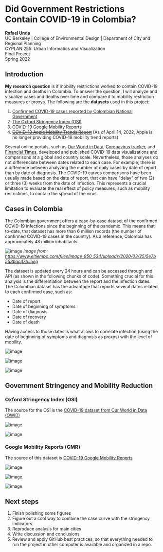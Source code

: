 # Did Government Restrictions Contain COVID-19 in Colombia?
**Rafael Unda** \
UC Berkeley | College of Environmental Design | Department of City and Regional Planning \
CYPLAN 255: Urban Informatics and Visualization \
Final Project \
Spring 2022


## Introduction

**My research question** is if mobility restrictions worked to contain COVID-19 infection and deaths in Colombia. To answer the question, I will analyze and visualize cases and deaths over time and compare it to mobility restriction measures or proxys. The following are the **datasets** used in this project: 
1. [Confirmed COVID-19 cases reported by Colombian National Government](https://www.ins.gov.co/Noticias/Paginas/coronavirus-casos.aspx)
2. [The Oxford Stringency Index (OSI)](https://www.bsg.ox.ac.uk/research/research-projects/covid-19-government-response-tracker)
3. [COVID-19 Google Mobility Reports](https://www.google.com/covid19/mobility/)
4. ~~[COVID-19 Apple Mobility Trends Report](https://covid19.apple.com/mobility)~~ (As of April 14, 2022, Apple is no longer providing COVID-19 mobility trend reports)

Several online portals, such as [Our World in Data](https://ourworldindata.org/coronavirus), [Coronavirus tracker](https://gorkang.shinyapps.io/2020-corona/), and [Financial Times](https://www.ft.com/content/a2901ce8-5eb7-4633-b89c-cbdf5b386938), developed and published COVID-19 data visualizations and comparisons at a global and country scale. Nevertheless, those analyses do not differenciate between dates related to each case. For example, there is a difference between analyzing the number of daily cases by date of report than by date of diagnosis. The COVID-19 curves comparisons have been usually made based on the date of report, that can have "delay" of two (2) or three (3) weeks from the date of infection. This represents a crucial limitation to evaluate the real effect of policy measures, such as mobility restrictions, to contain the spread of the virus.

## Cases in Colombia

The Colombian government offers a case-by-case dataset of the confirmed COVID-19 infections since the beginning of the pandemic. This means that to-date, that dataset has more than 6 million records (the number of confirmed COVID-19 cases in the country). As a reference, Colombia has approximately 48 million inhabitants.

![image](https://user-images.githubusercontent.com/90360629/164156943-fa086531-b907-4ca6-8b86-58fa92be92fe.png)
*Image from: https://www.eltiempo.com/files/image_950_534/uploads/2020/03/25/5e7b553bac37b.jpeg*

The dataset is updated every 24 hours and can be accessed through and API (as shown in the following chunks of code). Something crucial for this analysis is the differentiation between the report and the infection dates. The Colombian dataset has the advantage that reports several dates related to each confirmed case, such as: 
- Date of report
- Date of beginning of symptoms
- Date of diagnosis
- Date of recovery
- Date of death

Having access to those dates is what allows to correlate infection (using the date of beginning of symptoms and diagnosis as proxys) with the level of mobility.

![image](https://user-images.githubusercontent.com/90360629/164156356-477d0dd1-7af1-42fc-9f4f-45958447ca57.png)

![image](https://user-images.githubusercontent.com/90360629/164157631-4a73f655-7a42-4725-b0c2-5f02bc8ab29e.png)

![image](https://user-images.githubusercontent.com/90360629/164157661-2e41e9a7-210d-4132-94ce-1b50a3e09962.png)

## Government Stringency and Mobility Reduction

### Oxford Stringency Index (OSI)
The source for the OSI is the [COVID-19 dataset from Our World in Data (OWID)](https://ourworldindata.org/explorers/coronavirus-data-explorer)

![image](https://user-images.githubusercontent.com/90360629/164157685-2afa4d4a-7660-44fe-adf8-a39385c58aff.png)

![image](https://user-images.githubusercontent.com/90360629/164157711-66630b83-89be-45bf-85ee-8d57eee5046e.png)

### Google Mobility Reports (GMR)
The source of this dataset is [COVID-19 Google Mobility Reports](https://www.google.com/covid19/mobility/)

![image](https://user-images.githubusercontent.com/90360629/164159192-f2043bd7-7b4b-4faf-ad76-b0d0914bbb6e.png)

![image](https://user-images.githubusercontent.com/90360629/164159216-d7ae7c46-18e8-4cf2-bade-c00316794dca.png)

![image](https://user-images.githubusercontent.com/90360629/164159243-3c3d061e-128b-49d9-aab0-a47bddafd096.png)

## Next steps
1. Finish polishing some figures
3. Figure out a cool way to combine the case curve with the stringency indicators
4. Reproduce analysis for main cities
5. Write discussion and conclusions
6. Review and apply GitHub best practices, so that everything needed to run the project in other computer is available and organized in a repo.

